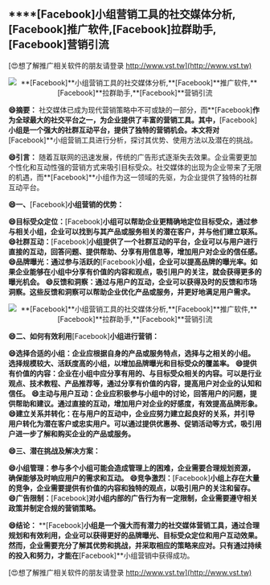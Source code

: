 ## ****[Facebook]**小组营销工具的社交媒体分析,**[Facebook]**推广软件,**[Facebook]**拉群助手,**[Facebook]**营销引流**

[😍想了解推广相关软件的朋友请登录 http://www.vst.tw](http://www.vst.tw)

 <center><img src="https://vst.tw/MP4/tuiguang/png/2.png" alt="**[Facebook]**小组营销工具的社交媒体分析,**[Facebook]**推广软件,**[Facebook]**拉群助手,**[Facebook]**营销引流"></center>

**😄摘要：**
社交媒体已成为现代营销策略中不可或缺的一部分，而**[Facebook]**作为全球最大的社交平台之一，为企业提供了丰富的营销工具。其中，**[Facebook]**小组是一个强大的社群互动平台，提供了独特的营销机会。本文将对**[Facebook]**小组营销工具进行分析，探讨其优势、使用方法以及潜在的挑战。

**😄引言：**
随着互联网的迅速发展，传统的广告形式逐渐失去效果。企业需要更加个性化和互动性强的营销方式来吸引目标受众。社交媒体的出现为企业带来了无限的机遇，而**[Facebook]**小组作为这一领域的先驱，为企业提供了独特的社群互动平台。

**😄一、**[Facebook]**小组营销的优势：**

**😄目标受众定位：**[Facebook]**小组可以帮助企业更精确地定位目标受众，通过参与相关小组，企业可以找到与其产品或服务相关的潜在客户，并与他们建立联系。**
**😄社群互动：**[Facebook]**小组提供了一个社群互动的平台，企业可以与用户进行直接的互动，回答问题、提供帮助、分享有用信息等，增加用户对企业的信任感。**
**😄品牌曝光：通过参与活跃的**[Facebook]**小组，企业可以提高品牌的曝光率。如果企业能够在小组中分享有价值的内容和观点，吸引用户的关注，就会获得更多的曝光机会。**
**😄反馈和洞察：通过与用户的互动，企业可以获得及时的反馈和市场洞察。这些反馈和洞察可以帮助企业优化产品或服务，并更好地满足用户需求。**

 <center><img src="https://vst.tw/MP4/tuiguang/png/4.png" alt="**[Facebook]**小组营销工具的社交媒体分析,**[Facebook]**推广软件,**[Facebook]**拉群助手,**[Facebook]**营销引流"></center>

**😄二、如何有效利用**[Facebook]**小组进行营销：**

**😄选择合适的小组：企业应根据自身的产品或服务特点，选择与之相关的小组。选择规模较大、活跃度高的小组，以增加品牌曝光和目标受众的覆盖率。**
**😄提供有价值的内容：企业在小组中应分享有用的、与目标受众相关的内容。可以是行业观点、技术教程、产品推荐等，通过分享有价值的内容，提高用户对企业的认知和信任。**
**😄主动与用户互动：企业应积极参与小组中的讨论，回答用户的问题，提供帮助和建议。通过直接的互动，增加用户对企业的好感度，有效提高品牌形象。**
**😄建立关系并转化：在与用户的互动中，企业应努力建立起良好的关系，并引导用户转化为潜在客户或忠实用户。可以通过提供优惠券、促销活动等方式，吸引用户进一步了解和购买企业的产品或服务。**

**😄三、潜在挑战及解决方案：**

**😄小组管理：参与多个小组可能会造成管理上的困难，企业需要合理规划资源，确保能够及时响应用户的需求和互动。**
**😄竞争激烈：**[Facebook]**小组上存在大量的竞争，企业需要提供有价值的内容和独特的观点，以吸引用户的关注和留存。**
**😄广告限制：**[Facebook]**对小组内部的广告行为有一定限制，企业需要遵守相关政策并制定合规的营销策略。**

**😄结论：**
**[Facebook]**小组是一个强大而有潜力的社交媒体营销工具，通过合理规划和有效利用，企业可以获得更好的品牌曝光、目标受众定位和用户互动效果。然而，企业需要充分了解其优势和挑战，并采取相应的策略来应对。只有通过持续的投入和努力，才能在**[Facebook]**小组营销中获得成功。

[😍想了解推广相关软件的朋友请登录 http://www.vst.tw](http://www.vst.tw)



